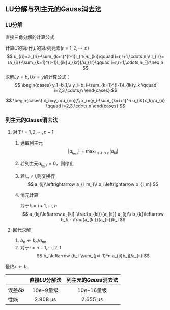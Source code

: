 ## LU分解与列主元的Gauss消去法

### LU分解

直接三角分解的计算公式

计算$U$的第$r$行,$L$的第$r$列元素($r=1,2,\cdots,n$)
$$
u_{ri}=a_{ri}-\sum_{k=1}^{r-1}l_{rk}u_{ki}\qquad i=r,r+1,\cdots,n;\\
l_{ir}=(a_{ir}-\sum_{k=1}^{r-1}l_{ik}u_{kr})/u_{rr}\qquad i=r,r+1,\cdots,n,且r\neq n
$$
求解$Ly=b,Ux=y$的计算公式：
$$
\begin{cases}
y_1=b_1,\\
y_i=b_i-\sum_{k=1}^{i-1}l_{ik}y_k \qquad i=2,3,\cdots,n
\end{cases}
$$

$$
\begin{cases}
x_n=y_n/u_{nn},\\
x_i=(y_i-\sum_{k=i+1}^n u_{ik}x_k)/u_{ii} \qquad i=2,3,\cdots,n
\end{cases}
$$

### 列主元的Gauss消去法

1. 对于$i=1,2,\cdots,n-1$

    1. 选取列主元
       $$
       |a_{i_m,i}|=\max_{i\leq k\leq n}|a_{ki}|
       $$

    2. 若列主元$a_{i_m,i}=0$，则停止

    3. 若$iₘ \neq i$,则交换行
       $$
       a_{ij}\leftrightarrow a_{i_m,j}\\
       b_i\leftrightarrow b_{i_m}
       $$

    4. 消元计算

       对于$k=i+1,\cdots,n$
       $$
       a_{kj}\leftarrow a_{kj}-\frac{a_{ki}}{a_{ii}} a_{ij}\\
       b_{k}\leftarrow b_k - \frac{a_{ki}}{a_{ii}}b_i
       $$

2. 回代求解
	1. $b_n\leftarrow b_n/a_{nn}$
	2. 对于$i=n-1,\cdots,2,1$
		$$
		b_i\leftarrow (b_i-\sum_{j=i-1}^n a_{ji}b_j)/a_{ii}
		$$

最终$x\leftarrow b$

|          | 直接$LU$分解法 | 列主元的$Gauss$消去法 |
| :------- | :------------: | :-------------------: |
| 误差$δb$ | $10e{-9}$量级  |    $10e{-16}$量级     |
| 性能     |    2.908 μs    |       2.655 μs        |

